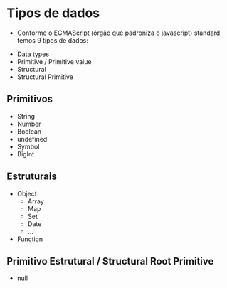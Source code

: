 # Tipos de dados

- Conforme o ECMAScript (órgão que padroniza o javascript) standard temos 9 tipos de dados:

* Data types
 * Primitive / Primitive value
 * Structural
 * Structural Primitive

## Primitivos

* String
* Number
* Boolean
* undefined
* Symbol
* BigInt

## Estruturais

* Object
    * Array
    * Map
    * Set
    * Date
    * ...
* Function

## Primitivo Estrutural / Structural Root Primitive

* null